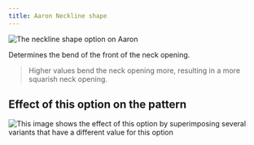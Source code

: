 ```yaml
---
title: Aaron Neckline shape
---
```


![The neckline shape option on Aaron](./necklinebend.svg)

Determines the bend of the front of the neck opening.

> Higher values bend the neck opening more, resulting in a more squarish neck opening.


## Effect of this option on the pattern
![This image shows the effect of this option by superimposing several variants that have a different value for this option](aaron_necklinebend_sample.svg "Effect of this option on the pattern")